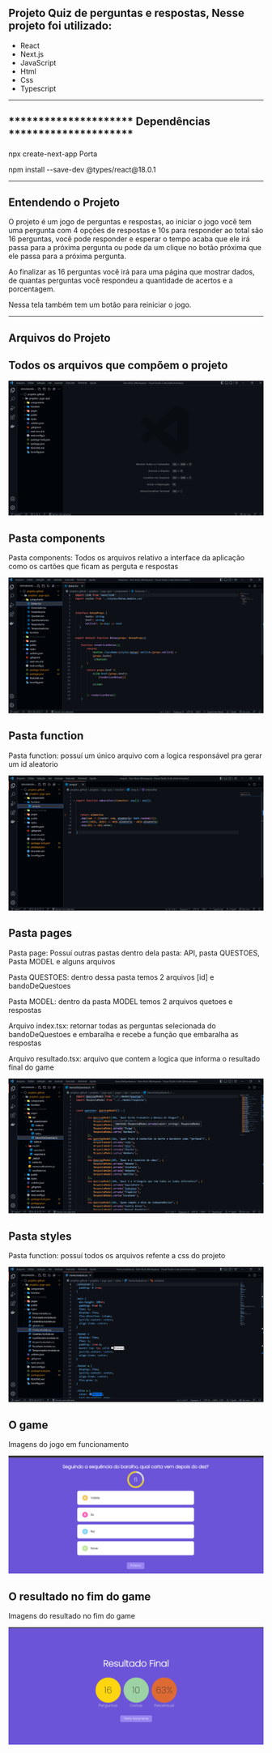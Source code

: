 <h2>Projeto Quiz de perguntas e respostas, Nesse projeto foi utilizado:</h2>

<ul>
  <li>React</li>
  <li>Next.js</li>
  <li>JavaScript</li>
  <li>Html</li>
  <li>Css</li>
  <li>Typescript</li>
</ul>

 <hr/>

<h2>********************* Dependências *********************</h2> 
<p>npx create-next-app Porta</p>
<p>npm install --save-dev @types/react@18.0.1</p>



<hr/>

<h2>Entendendo o Projeto</h2>

<p> 
O projeto é um jogo de perguntas e respostas, ao iniciar o jogo você tem uma pergunta com 4 opções de respostas e 10s para responder ao total são 16 perguntas, você pode responder e esperar o tempo acaba que ele irá passa para a próxima pergunta ou pode da um clique no botão próxima que ele passa para a próxima pergunta.

Ao finalizar as 16 perguntas você irá para uma página que mostrar dados, de quantas perguntas você respondeu
a quantidade de acertos e a porcentagem.

Nessa tela também tem um botão para reiniciar o jogo.
</p>

<hr/>

<h2>Arquivos do Projeto</h2>

<h2>Todos os arquivos que compõem o projeto</h2>
<img src="public/dependencias do projeto.png"/>


<h2>Pasta components</h2>
<p>Pasta components: Todos os arquivos relativo a interface da aplicação como os cartões que ficam as perguta e respostas</p>
<img src="public\componentes.png"/>

<h2>Pasta function</h2>
<p>Pasta function: possuí um único arquivo com a logica responsável pra gerar um id aleatorio </p>
<img src="public/pasta_função.png"/>

<h2>Pasta pages</h2>
<p>Pasta page: Possuí outras pastas dentro dela pasta: API, pasta QUESTOES, Pasta MODEL e alguns arquivos</p>
<p>Pasta QUESTOES: dentro dessa pasta temos 2 arquivos [id] e bandoDeQuestoes  </p>
<p>Pasta MODEL: dentro da pasta MODEL temos 2 arquivos quetoes e respostas</p>
<p>Arquivo index.tsx: retornar todas as perguntas selecionada do bandoDeQuestoes e embaralha e recebe a função que embaralha as respostas </p>
<p>Arquivo resultado.tsx: arquivo que contem a logica que informa o resultado final do game</p>
<img src="public\pasta_pages.png"/>


<h2>Pasta styles</h2>
<p>Pasta function: possuí todos os arquivos refente a css do projeto </p>
<img src="public\Pasta_styles.css.png"/>

<h2>O game</h2>
<p>Imagens do jogo em funcionamento </p>
<img src="public\tela_perguntas.png"/>

<h2>O resultado no fim do game</h2>
<p>Imagens do resultado no fim do game </p>
<img src="public\tela_resultado.png"/>

